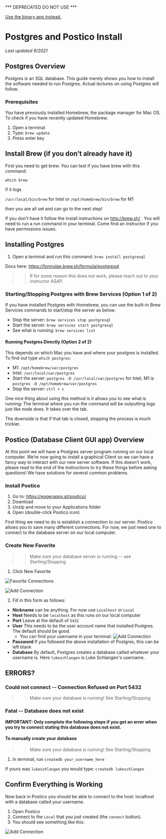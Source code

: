 *** DEPRECATED DO NOT USE ***

[Use the binary app instead.](../install-postgress.app-postico.md)

# Postgres and Postico Install
*Last updated 9/2021*


## Postgres Overview

Postgres is an SQL database. This guide merely shows you how to install the software needed to run Postgres. Actual lectures on using Postgres will follow.

### Prerequisites
You have previously installed Homebrew, the package manager for Mac OS.
To check if you have recently updated Homebrew.

1. Open a terminal
2. Type: `brew update`
3. Press enter key


## Install Brew (if you don’t already have it)

First you need to get brew. You can test if you have brew with this command:

`which brew`

if it logs

`/usr/local/bin/brew` for Intel or
`/opt/homebrew/bin/brew` for M1

then you are all set and can go to the next step!

If you don't have it follow the install instructions on http://brew.sh/ . You will need to run a run command in your terminal. Come find an instructor if you have permissions issues. 

## Installing Postgres

1. Open a terminal and run this command: `brew install postgresql`

Docs here: https://formulae.brew.sh/formula/postgresql

>> If for some reason this does not work, please reach out to your instructor ASAP.

### Starting/Stopping Postgres with Brew Services (Option 1 of 2)

If you have installed Postgres with Homebrew, you can use the built-in Brew Services commands to start/stop the server as below:

- Stop the server: `brew services stop postgresql`
- Start the server: `brew services start postgresql`
- See what is running: `brew services list`

#### Running Postgres Directly (Option 2 of 2)

This depends on which Mac you have and where your postgres is installed. To find out type `which postgres`:

- M1: `/opt/homebrew/var/postgres`
- Intel: `/usr/local/var/postgres`
- Start the server: `postgres -D /usr/local/var/postgres` for Intel, M1 is `postgres -D /opt/homebrew/var/postgres`
- Stop the server: `ctrl + c`

One nice thing about using this method is it allows you to see what is running: The terminal where you run the command will be outputting logs just like node does. It takes over the tab.

The downside is that if that tab is closed, stopping the process is much trickier.


## Postico (Database Client GUI app) Overview

At this point we will have a Postgres server program running on our local computer. We’re now going to install a graphical Client so we can have a fancy way to interact with our new server software. If this doesn’t work, please read to the end of the instructions to try these things before asking questions! We have solutions for several common problems.

### Install Postico

1. Go to: https://eggerapps.at/postico/
2. Download
3. Unzip and move to your Applications folder
4. Open (double-click Postico icon)

First thing we need to do is establish a connection to our server. Postico allows you to save many different connections. For now, we just need one to connect to the database server on our local computer.

### Create New Favorite

>> Make sure your database server is running -- see Starting/Stopping

1. Click New Favorite

![Favorite Connections](images/postico-favorites.png)

![Add Connection](images/postico-add-connection.png)


2. Fill in this form as follows:

- **Nickname** can be anything. For now use `Localhost` or `Local`
- **Host** Needs to be `localhost` as this runs on our local computer
- **Port** Leave at the default of `5432`
- **User** This needs to be the user account name that installed Postgres. The default should be good.
    - You can find your username in your terminal:
![Add Connection](images/terminal-username.png)
- **Password** If you followed the above installation of Postgres, this can be left blank
- **Database** By default, Postgres creates a database called whatever your username is. Here `lukeschlangen` is Luke Schlangen's username.

## ERRORS? 

### Could not connect -- Connection Refused on Port 5432
>> Make sure your database is running! See Starting/Stopping

### Fatal -- Database does not exist

**IMPORTANT: Only complete the following steps if you get an error when you try to connect stating this database does not exist.**

#### To manually create your database
>> Make sure your database is running! See Starting/Stopping

1. In terminal, run `createdb your_username_here`

If yours was `lukeschlangen` you would type: `createdb lukeschlangen`

## Confirm Everything is Working

Now back in Postico you should be able to connect to the host: localhost with a database called your username.

1. Open Postico
2. Connect to the `Local` that you just created (the `connect` button). 
3. You should see something like this:

![Add Connection](images/postico-success.png)

